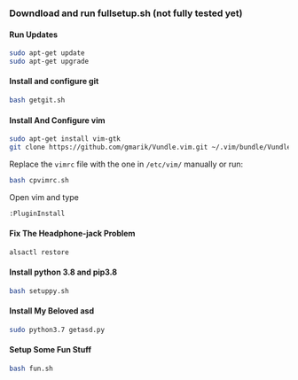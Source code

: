### Downdload and run fullsetup.sh (not fully tested yet)

#### Run Updates
```bash
sudo apt-get update
sudo apt-get upgrade
```

#### Install and configure git 

```bash
bash getgit.sh
```


#### Install And Configure vim

```bash
sudo apt-get install vim-gtk
git clone https://github.com/gmarik/Vundle.vim.git ~/.vim/bundle/Vundle.vim
```
Replace the `vimrc` file with the one in  `/etc/vim/` manually or run:

```bash
bash cpvimrc.sh
```

Open vim and type

```bash
:PluginInstall
```

#### Fix The Headphone-jack Problem

```bash
alsactl restore
```

#### Install python 3.8 and pip3.8

```bash
bash setuppy.sh
```

#### Install My Beloved asd

```bash
sudo python3.7 getasd.py
```

#### Setup Some Fun Stuff

```bash
bash fun.sh
```
